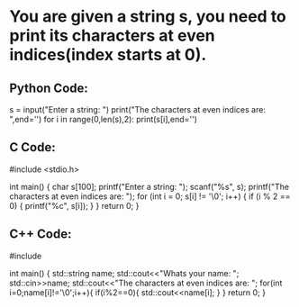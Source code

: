 # You are given a string s, you need to print its characters at even indices(index starts at 0).

## Python Code:

s = input("Enter a string: ")
print("The characters at even indices are: ",end='')
for i in range(0,len(s),2):
    print(s[i],end='')



## C Code:

#include <stdio.h>

int main() {
    char s[100];
    printf("Enter a string: ");
    scanf("%s", s);
    printf("The characters at even indices are: ");
    for (int i = 0; s[i] != '\0'; i++) {
        if (i % 2 == 0) {
            printf("%c", s[i]);
        }
    }
    return 0;
}



## C++ Code:

#include <iostream>

int main()
{
    std::string name;
    std::cout<<"Whats your name: ";
    std::cin>>name;
    std::cout<<"The characters at even indices are: ";
    for(int i=0;name[i]!='\0';i++){
        if(i%2==0){
            std::cout<<name[i];
        }
    }
    return 0;
}
